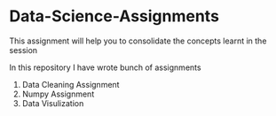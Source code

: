 # Data-Science-Assignments
This assignment will help you to consolidate the concepts learnt in the session

In this repository I have wrote bunch of assignments 
1. Data Cleaning Assignment
2. Numpy Assignment
3. Data Visulization
